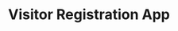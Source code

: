 ---
title: "Visitor Registration App"
caption: "Allows visitors at Spectrum Global, a co-working space in Singapore, to register upon arrival"
home-image: "vra.png"
order: 10
---